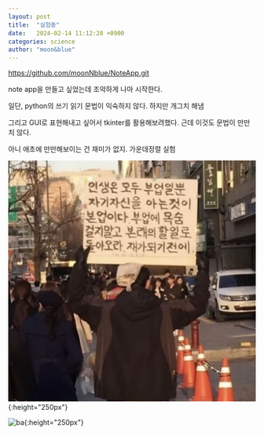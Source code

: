 ```yaml
---
layout: post
title:  "실험중"
date:   2024-02-14 11:12:28 +0900
categories: science
author: "moon&blue"
---
```

https://github.com/moonNblue/NoteApp.git


note app을 만들고 싶었는데
조악하게 나마 시작한다.

일단, python의 쓰기 읽기 문법이 익숙하지 않다.
하지만 개그치 해냄

그리고 GUI로 표현해내고 싶어서 tkinter를 활용해보려했다.
근데 이것도 문법이 만만치 않다.

아니 애초에 만만해보이는 건 재미가 없지.
가운데정렬 실험

![Korean_Socrate](imges/picture1.png){:height="250px"}

![ba](imges/befor_after.png){:height="250px"}
